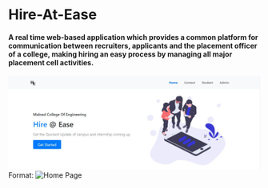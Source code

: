 # Hire-At-Ease
#### A real time web-based application which provides a common platform for communication between recruiters, applicants and the placement officer of a college, making hiring an easy process by managing all major placement cell activities.
![Home Page](https://github.com/srilakshmihs/Hire-At-Ease/blob/master/public/display/hm1.JPG)
Format: ![Home Page](url)
